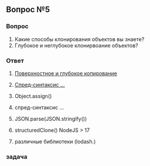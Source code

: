 ## Вопрос №5

### Вопрос

1) Какие способы клонирования объектов вы знаете?
2) Глубокое и неглубокое клонирвоание объектов?

### Ответ

1) [Поверхностное и глубокое копирование](https://doka-guide.vercel.app/js/shallow-or-deep-clone/)
1) [Спред-синтаксис ...](https://doka-guide.vercel.app/js/spread/)

1) Object.assign()
2) спред-синтаксис ...
3) JSON.parse(JSON.stringify())
4) structuredClone() NodeJS > 17
5) различные библиотеки (lodash.)

### задача

```javascript

 

```